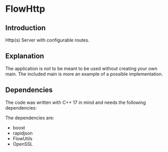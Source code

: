 # FlowHttp

## Introduction
 Http(s) Server with configurable routes. 
 
## Explanation
The application is not to be meant to be used without creating your own main. The included main is more an example of a possible implementation.

## Dependencies
The code was written with C++ 17 in mind and needs the following dependencies:

The dependencies are:
- boost
- rapidjson
- FlowUtils
- OpenSSL